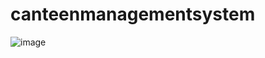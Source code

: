 # canteenmanagementsystem

![image](https://github.com/sanjanalalwani/canteenmanagementsystem/assets/109654794/30130eb9-6c09-42de-86fe-0a6cd66f99ae)
